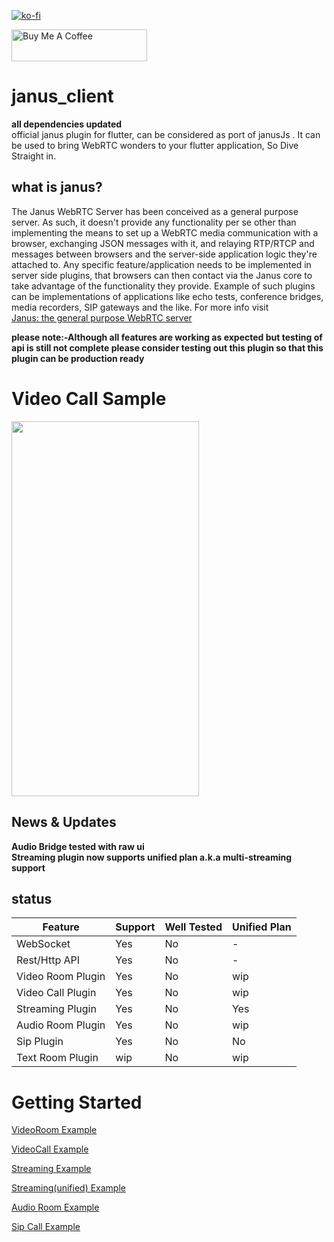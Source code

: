 [![ko-fi](https://www.ko-fi.com/img/githubbutton_sm.svg)](https://ko-fi.com/U7U11OZL8)  

<a href="https://www.buymeacoffee.com/gr20hjk" target="_blank"><img src="https://cdn.buymeacoffee.com/buttons/default-orange.png" alt="Buy Me A Coffee" style="height: 51px !important;width: 217px !important;" ></a>
# janus_client
**all dependencies updated**  
official janus plugin for flutter, can be considered as port of janusJs . It can be used to bring WebRTC wonders to your flutter application, So Dive Straight in.


## what is janus?
The Janus WebRTC Server has been conceived as a general purpose server. As such, it doesn't provide any functionality per se other than implementing the means to set up a WebRTC media communication with a browser, exchanging JSON messages with it, and relaying RTP/RTCP and messages between browsers and the server-side application logic they're attached to. Any specific feature/application needs to be implemented in server side plugins, that browsers can then contact via the Janus core to take advantage of the functionality they provide. Example of such plugins can be implementations of applications like echo tests, conference bridges, media recorders, SIP gateways and the like.
For more info visit  
[Janus: the general purpose WebRTC server](https://janus.conf.meetecho.com/)



**please note:-Although all features are working as expected but testing of api is still not complete please consider testing out this plugin so that this plugin can be production ready**

# Video Call Sample
<a href='https://youtu.be/wRo5nd7JnB4'><img src='https://github.com/shivanshtalwar0/flutter_janus_client/raw/master/samples/videocall_preview.jpg' 
                                            width='300' height='600'></a>

## News & Updates
**Audio Bridge tested with raw ui**  
**Streaming plugin now supports unified plan a.k.a multi-streaming support**

## status
| Feature           | Support | Well Tested | Unified Plan |
|-------------------|---------|-------------|--------------|
| WebSocket         | Yes     | No          | -            |
| Rest/Http API     | Yes     | No          | -            |
| Video Room Plugin | Yes     | No          | wip          |
| Video Call Plugin | Yes     | No          | wip          |
| Streaming Plugin  | Yes     | No          | Yes          |
| Audio Room Plugin | Yes     | No          | wip          |
| Sip Plugin        | Yes     | No          | No           |
| Text Room Plugin  | wip     | No          | wip          |

# Getting Started
[VideoRoom Example](https://github.com/shivanshtalwar0/flutter_janus_client/blob/master/example/lib/VideoRoom.dart)  

[VideoCall Example](https://github.com/shivanshtalwar0/flutter_janus_client/blob/master/example/lib/videoCall.dart)  

[Streaming Example](https://github.com/shivanshtalwar0/flutter_janus_client/blob/master/example/lib/streaming.dart)  

[Streaming\(unified\) Example](https://github.com/shivanshtalwar0/flutter_janus_client/blob/master/example/lib/streaming_unified.dart)  

[Audio Room Example](https://github.com/shivanshtalwar0/flutter_janus_client/blob/master/example/lib/audioRoom.dart)

[Sip Call Example](https://github.com/shivanshtalwar0/flutter_janus_client/blob/master/example/lib/sipCall.dart)
